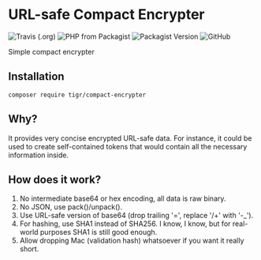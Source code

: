 # URL-safe Compact Encrypter

![Travis (.org)](https://img.shields.io/travis/TiGR/compact-encrypter.svg)
![PHP from Packagist](https://img.shields.io/badge/php-7.4%2B-blue.svg)
![Packagist Version](https://img.shields.io/packagist/v/TiGR/compact-encrypter.svg)
![GitHub](https://img.shields.io/github/license/TiGR/compact-encrypter.svg)

Simple compact encrypter

## Installation

```
composer require tigr/compact-encrypter
```

## Why?

It provides very concise encrypted URL-safe data. For instance, it could be used
to create self-contained tokens that would contain all the necessary information inside.

## How does it work?

1. No intermediate base64 or hex encoding, all data is raw binary.
2. No JSON, use pack()/unpack().
3. Use URL-safe version of base64 (drop trailing '=', replace '/+' with '-_').
4. For hashing, use SHA1 instead of SHA256. I know, I know, but for real-world
   purposes SHA1 is still good enough.
5. Allow dropping Mac (validation hash) whatsoever if you want it really short.
